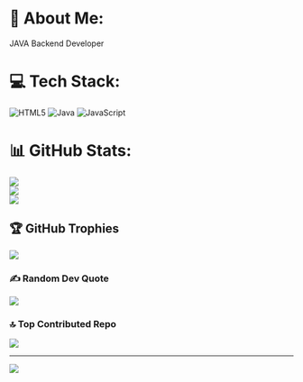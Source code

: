 # 💫 About Me:
JAVA Backend Developer


# 💻 Tech Stack:
![HTML5](https://img.shields.io/badge/html5-%23E34F26.svg?style=for-the-badge&logo=html5&logoColor=white) ![Java](https://img.shields.io/badge/java-%23ED8B00.svg?style=for-the-badge&logo=java&logoColor=white) ![JavaScript](https://img.shields.io/badge/javascript-%23323330.svg?style=for-the-badge&logo=javascript&logoColor=%23F7DF1E)
# 📊 GitHub Stats:
![](https://github-readme-stats.vercel.app/api?username=sshubham26&theme=dark&hide_border=false&include_all_commits=false&count_private=false)<br/>
![](https://github-readme-streak-stats.herokuapp.com/?user=sshubham26&theme=dark&hide_border=false)<br/>
![](https://github-readme-stats.vercel.app/api/top-langs/?username=sshubham26&theme=dark&hide_border=false&include_all_commits=false&count_private=false&layout=compact)

## 🏆 GitHub Trophies
![](https://github-profile-trophy.vercel.app/?username=sshubham26&theme=radical&no-frame=false&no-bg=true&margin-w=4)

### ✍️ Random Dev Quote
![](https://quotes-github-readme.vercel.app/api?type=horizontal&theme=radical)

### 🔝 Top Contributed Repo
![](https://github-contributor-stats.vercel.app/api?username=sshubham26&limit=5&theme=dark&combine_all_yearly_contributions=true)

---
[![](https://visitcount.itsvg.in/api?id=sshubham26&icon=0&color=0)](https://visitcount.itsvg.in)

<!-- Proudly created with GPRM ( https://gprm.itsvg.in ) -->
